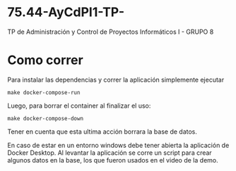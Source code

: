 # 75.44-AyCdPI1-TP-
TP de Administración y Control de Proyectos Informáticos I - GRUPO 8

# Como correr

Para instalar las dependencias y correr la aplicación simplemente ejecutar

`make docker-compose-run`

Luego, para borrar el container al finalizar el uso: 

`make docker-compose-down`

Tener en cuenta que esta ultima acción borrara la base de datos.

En caso de estar en un entorno windows debe tener abierta la aplicación de Docker Desktop.
Al levantar la aplicación se corre un script para crear algunos datos en la base, los que fueron usados en el video de la demo.